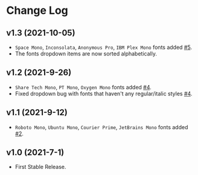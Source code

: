 # Change Log

## v1.3 (2021-10-05)

- `Space Mono`, `Inconsolata`, `Anonymous Pro`, `IBM Plex Mono` fonts added [#5](https://github.com/AmraniCh/github-code-font-changer/pull/5).
- The fonts dropdown items are now sorted alphabetically.

## v1.2 (2021-9-26)

- `Share Tech Mono`, `PT Mono`, `Oxygen Mono` fonts added [#4](https://github.com/AmraniCh/github-code-font-changer/pull/4).
-  Fixed dropdown bug with fonts that haven't any regular/italic styles [#4](https://github.com/AmraniCh/github-code-font-changer/pull/4).

## v1.1 (2021-9-12)

- `Roboto Mono`, `Ubuntu Mono`, `Courier Prime`, `JetBrains Mono` fonts added [#2](https://github.com/AmraniCh/github-code-font-changer/pull/2).

## v1.0 (2021-7-1)

- First Stable Release.